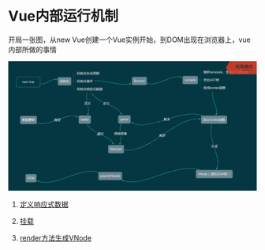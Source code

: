 # Vue内部运行机制

开局一张图，从new Vue创建一个Vue实例开始，到DOM出现在浏览器上，vue内部所做的事情

![](../static/机制.png)

1. [定义响应式数据](./定义响应式数据.md)

2. [挂载](./挂载.md)

3. [render方法生成VNode](./render方法生成VNode.md)
